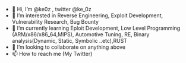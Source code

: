 - 👋 Hi, I’m @ke0z , twitter @ke_0z
- 👀 I’m interested in Reverse Engineering, Exploit Development, Vulnerability Research, Bug Bounty
- 🌱 I’m currently learning Eploit Development, Low Level Programming (ARM/x86/x86_64,MIPS), Automotive Tuning, RE, Binary analysis(Dynamic, Static, Symbolic ..etc),RUST
- 💞️ I’m looking to collaborate on anything above
- 📫 How to reach me (My Twitter)

<!---
ke0z/ke0z is a ✨ special ✨ repository because its `README.md` (this file) appears on your GitHub profile.
You can click the Preview link to take a look at your changes.
--->
